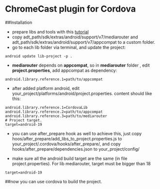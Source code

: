 ChromeCast plugin for Cordova
=========

##Installation

* prepare libs and tools with this [tutorial](https://github.com/googlecast/cast-android-tictactoe/blob/master/INSTALL_CAST_ECLIPSE.txt)
* copy adt_path/sdk/extras/android/support/v7/mediarouter and adt_path/sdk/extras/android/support/v7/appcompat to a custom folder.
* go to each lib folder via terminal, and update the project:
```   
android update lib-project -p .
```
* **mediarouter** depends on **appcompat**, so in **mediarouter** folder , edit **project.properties**, add appcompat as dependency:
```
android.library.reference.1=path/to/appcompat
```
* after added platform android, edit your_project/platforms/android/project.properties. content should like this:
```
android.library.reference.1=CordovaLib
android.library.reference.2=path/to/appcompat
android.library.reference.3=path/to/mediarouter
# Project target.
target=android-19
```
* you can use after_prepare hook as well to achieve this, just copy  hoos/after_prepare/add_libs_to_project.properties.js to your_project/.cordova/hooks/after_prepare/,
and copy hooks/after_prepare/dependencies.json to your_project/config/

* make sure all the android build target are the same (in file project.properties). For lib mediarouter, target must be bigger than 18
```
target=android-19
```
##now you can use cordova to build the project.

